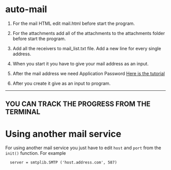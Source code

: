 # auto-mail

1) For the mail HTML edit mail.html before start the program.

2) For the attachments add all of the attachments to the attachments folder before start the program.

3) Add all the receivers to mail_list.txt file. Add a new line for every single address.

4) When you start it you have to give your mail address as an input.

5) After the mail address we need Application Password <a href="https://yandex.com/support/id/authorization/app-passwords.html">Here is the tutorial</a>

6) After you create it give as an input to program.

-------------------------------------------------
YOU CAN TRACK THE PROGRESS FROM THE TERMINAL
-------------------------------------------------



# Using another mail service

For using another mail service you just have to edit ```host``` and ```port``` from the ```init()``` function. For example

  ```
    server = smtplib.SMTP ('host.address.com', 587)
  ```
